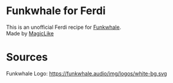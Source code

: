 # Funkwhale for Ferdi

This is an unofficial Ferdi recipe for [Funkwhale](https://funkwhale.audio/). <br>
Made by [MagicLike](https://magiclike.github.io/)


# Sources

Funkwhale Logo: https://funkwhale.audio/img/logos/white-bg.svg